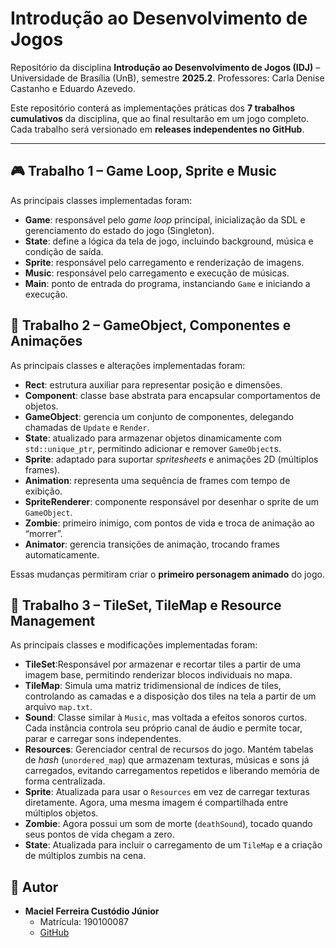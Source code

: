 # Introdução ao Desenvolvimento de Jogos

Repositório da disciplina **Introdução ao Desenvolvimento de Jogos (IDJ)** – Universidade de Brasília (UnB), semestre **2025.2**.
Professores: Carla Denise Castanho e Eduardo Azevedo.

Este repositório conterá as implementações práticas dos **7 trabalhos cumulativos** da disciplina, que ao final resultarão em um jogo completo.
Cada trabalho será versionado em **releases independentes no GitHub**.

---

## 🎮 Trabalho 1 – Game Loop, Sprite e Music
As principais classes implementadas foram:

- **Game**: responsável pelo *game loop* principal, inicialização da SDL e gerenciamento do estado do jogo (Singleton).
- **State**: define a lógica da tela de jogo, incluindo background, música e condição de saída.
- **Sprite**: responsável pelo carregamento e renderização de imagens.
- **Music**: responsável pelo carregamento e execução de músicas.
- **Main**: ponto de entrada do programa, instanciando `Game` e iniciando a execução.

## 🧟 Trabalho 2 – GameObject, Componentes e Animações
As principais classes e alterações implementadas foram:

- **Rect**: estrutura auxiliar para representar posição e dimensões.
- **Component**: classe base abstrata para encapsular comportamentos de objetos.
- **GameObject**: gerencia um conjunto de componentes, delegando chamadas de `Update` e `Render`.
- **State**: atualizado para armazenar objetos dinamicamente com `std::unique_ptr`, permitindo adicionar e remover `GameObject`s.
- **Sprite**: adaptado para suportar *spritesheets* e animações 2D (múltiplos frames).
- **Animation**: representa uma sequência de frames com tempo de exibição.
- **SpriteRenderer**: componente responsável por desenhar o sprite de um `GameObject`.
- **Zombie**: primeiro inimigo, com pontos de vida e troca de animação ao “morrer”.
- **Animator**: gerencia transições de animação, trocando frames automaticamente.

Essas mudanças permitiram criar o **primeiro personagem animado** do jogo.

## 🧩 Trabalho 3 – TileSet, TileMap e Resource Management

As principais classes e modificações implementadas foram:

- **TileSet**:Responsável por armazenar e recortar tiles a partir de uma imagem base, permitindo renderizar blocos individuais no mapa.
- **TileMap**: Simula uma matriz tridimensional de índices de tiles, controlando as camadas e a disposição dos tiles na tela a partir de um arquivo `map.txt`.
- **Sound**: Classe similar à `Music`, mas voltada a efeitos sonoros curtos. Cada instância controla seu próprio canal de áudio e permite tocar, parar e carregar sons independentes.
- **Resources**: Gerenciador central de recursos do jogo. Mantém tabelas de *hash* (`unordered_map`) que armazenam texturas, músicas e sons já carregados, evitando carregamentos repetidos e liberando memória de forma centralizada.
- **Sprite**: Atualizada para usar o `Resources` em vez de carregar texturas diretamente. Agora, uma mesma imagem é compartilhada entre múltiplos objetos.
- **Zombie**: Agora possui um som de morte (`deathSound`), tocado quando seus pontos de vida chegam a zero.
- **State**: Atualizada para incluir o carregamento de um `TileMap` e a criação de múltiplos zumbis na cena.

## 👤 Autor
- **Maciel Ferreira Custódio Júnior**
  - Matrícula: 190100087
  - [GitHub](https://github.com/macieljuniormax)
